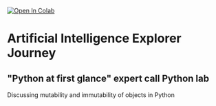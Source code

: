 [![Open In Colab](https://colab.research.google.com/assets/colab-badge.svg)](https://colab.research.google.com/github/schwaben-github/Python_ExpertCall/blob/master/Python_First_Glance.ipynb)

# Artificial Intelligence Explorer Journey
## "Python at first glance" expert call Python lab

Discussing mutability and immutability of objects in Python
